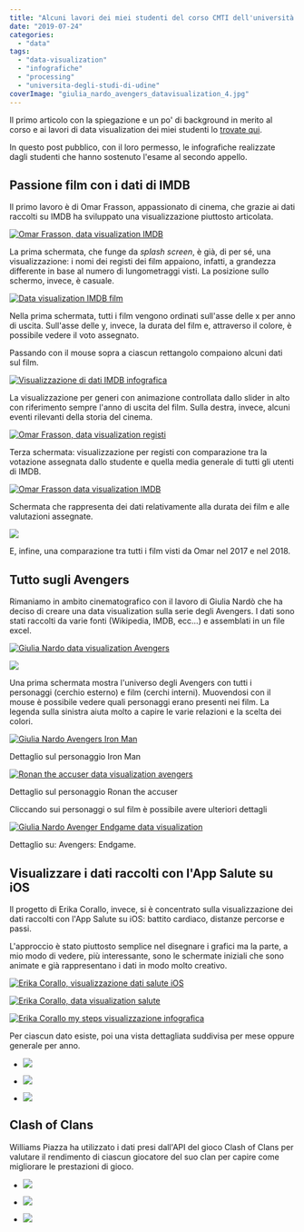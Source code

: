 ```yaml
---
title: "Alcuni lavori dei miei studenti del corso CMTI dell'università di Udine #2"
date: "2019-07-24"
categories: 
  - "data"
tags: 
  - "data-visualization"
  - "infografiche"
  - "processing"
  - "universita-degli-studi-di-udine"
coverImage: "giulia_nardo_avengers_datavisualization_4.jpg"
---
```


Il primo articolo con la spiegazione e un po' di background in merito al corso e ai lavori di data visualization dei miei studenti lo [trovate qui](https://blog.federicopepe.com/2019/06/universita-cmti-2018-2019/).

In questo post pubblico, con il loro permesso, le infografiche realizzate dagli studenti che hanno sostenuto l'esame al secondo appello.

## Passione film con i dati di IMDB

Il primo lavoro è di Omar Frasson, appassionato di cinema, che grazie ai dati raccolti su IMDB ha sviluppato una visualizzazione piuttosto articolata.

[![Omar Frasson, data visualization IMDB](images/omar_frasson_imdb_dataviz_2-1024x746.jpg)](https://blog.federicopepe.com/wp-content/uploads/2019/07/omar_frasson_imdb_dataviz_2.jpg)

La prima schermata, che funge da _splash screen_, è già, di per sé, una visualizzazione: i nomi dei registi dei film appaiono, infatti, a grandezza differente in base al numero di lungometraggi visti. La posizione sullo schermo, invece, è casuale.

[![Data visualization IMDB film](images/omar_frasson_imdb_dataviz-1024x746.jpg)](https://blog.federicopepe.com/wp-content/uploads/2019/07/omar_frasson_imdb_dataviz.jpg)

Nella prima schermata, tutti i film vengono ordinati sull'asse delle x per anno di uscita. Sull'asse delle y, invece, la durata del film e, attraverso il colore, è possibile vedere il voto assegnato.

Passando con il mouse sopra a ciascun rettangolo compaiono alcuni dati sul film.

[![Visualizzazione di dati IMDB infografica](images/omar_frasson_imdb_dataviz_7-1024x746.jpg)](https://blog.federicopepe.com/wp-content/uploads/2019/07/omar_frasson_imdb_dataviz_7.jpg)

La visualizzazione per generi con animazione controllata dallo slider in alto con riferimento sempre l'anno di uscita del film. Sulla destra, invece, alcuni eventi rilevanti della storia del cinema.

[![Omar Frasson, data visualization registi](images/omar_frasson_imdb_dataviz_5-1024x746.jpg)](https://blog.federicopepe.com/wp-content/uploads/2019/07/omar_frasson_imdb_dataviz_5.jpg)

Terza schermata: visualizzazione per registi con comparazione tra la votazione assegnata dallo studente e quella media generale di tutti gli utenti di IMDB.

[![Omar Frasson data visualization IMDB](images/omar_frasson_imdb_dataviz_4-1024x746.jpg)](https://blog.federicopepe.com/wp-content/uploads/2019/07/omar_frasson_imdb_dataviz_4.jpg)

Schermata che rappresenta dei dati relativamente alla durata dei film e alle valutazioni assegnate.

[![](images/omar_frasson_imdb_dataviz_3-1024x746.jpg)](https://blog.federicopepe.com/wp-content/uploads/2019/07/omar_frasson_imdb_dataviz_3.jpg)

E, infine, una comparazione tra tutti i film visti da Omar nel 2017 e nel 2018.

## Tutto sugli Avengers

Rimaniamo in ambito cinematografico con il lavoro di Giulia Nardò che ha deciso di creare una data visualization sulla serie degli Avengers. I dati sono stati raccolti da varie fonti (Wikipedia, IMDB, ecc...) e assemblati in un file excel.

[![Giulia Nardo data visualization Avengers](images/giulia_nardo_avengers_datavisualization_5-1024x611.jpg)](https://blog.federicopepe.com/wp-content/uploads/2019/07/giulia_nardo_avengers_datavisualization_5.jpg)

[![](images/giulia_nardo_avengers_datavisualization_4-1024x611.jpg)](https://blog.federicopepe.com/wp-content/uploads/2019/07/giulia_nardo_avengers_datavisualization_4.jpg)

Una prima schermata mostra l'universo degli Avengers con tutti i personaggi (cerchio esterno) e film (cerchi interni). Muovendosi con il mouse è possibile vedere quali personaggi erano presenti nei film. La legenda sulla sinistra aiuta molto a capire le varie relazioni e la scelta dei colori.

[![Giulia Nardo Avengers Iron Man](images/giulia_nardo_avengers_datavisualization-1024x611.jpg)](https://blog.federicopepe.com/wp-content/uploads/2019/07/giulia_nardo_avengers_datavisualization.jpg)

Dettaglio sul personaggio Iron Man

[![Ronan the accuser data visualization avengers](images/giulia_nardo_avengers_datavisualization_3-1024x611.jpg)](https://blog.federicopepe.com/wp-content/uploads/2019/07/giulia_nardo_avengers_datavisualization_3.jpg)

Dettaglio sul personaggio Ronan the accuser

Cliccando sui personaggi o sul film è possibile avere ulteriori dettagli

[![Giulia Nardo Avenger Endgame data visualization](images/giulia_nardo_avengers_datavisualization_6-1024x611.jpg)](https://blog.federicopepe.com/wp-content/uploads/2019/07/giulia_nardo_avengers_datavisualization_6.jpg)

Dettaglio su: Avengers: Endgame.

## Visualizzare i dati raccolti con l'App Salute su iOS

Il progetto di Erika Corallo, invece, si è concentrato sulla visualizzazione dei dati raccolti con l'App Salute su iOS: battito cardiaco, distanze percorse e passi.

L'approccio è stato piuttosto semplice nel disegnare i grafici ma la parte, a mio modo di vedere, più interessante, sono le schermate iniziali che sono animate e già rappresentano i dati in modo molto creativo.

[![Erika Corallo, visualizzazione dati salute iOS](images/erika_corallo_dataviz_2-1024x611.jpg)](https://blog.federicopepe.com/wp-content/uploads/2019/07/erika_corallo_dataviz_2.jpg)

[![Erika Corallo, data visualization salute ](images/erika_corallo_dataviz_4-1024x611.jpg)](https://blog.federicopepe.com/wp-content/uploads/2019/07/erika_corallo_dataviz_4.jpg)

[![Erika Corallo my steps visualizzazione infografica](images/erika_corallo_dataviz_6-1024x611.jpg)](https://blog.federicopepe.com/wp-content/uploads/2019/07/erika_corallo_dataviz_6.jpg)

Per ciascun dato esiste, poi una vista dettagliata suddivisa per mese oppure generale per anno.

- [![](https://i2.wp.com/blog.federicopepe.com/wp-content/uploads/2019/07/erika_corallo_dataviz_3.jpg?fit=474%2C283&ssl=1)](https://i2.wp.com/blog.federicopepe.com/wp-content/uploads/2019/07/erika_corallo_dataviz_3.jpg?fit=474%2C283&ssl=1)
    
- [![](https://i1.wp.com/blog.federicopepe.com/wp-content/uploads/2019/07/erika_corallo_dataviz_5.jpg?fit=474%2C283&ssl=1)](https://i1.wp.com/blog.federicopepe.com/wp-content/uploads/2019/07/erika_corallo_dataviz_5.jpg?fit=474%2C283&ssl=1)
    
- [![](https://i1.wp.com/blog.federicopepe.com/wp-content/uploads/2019/07/erika_corallo_dataviz.jpg?fit=474%2C283&ssl=1)](https://i1.wp.com/blog.federicopepe.com/wp-content/uploads/2019/07/erika_corallo_dataviz.jpg?fit=474%2C283&ssl=1)
    

## Clash of Clans

Williams Piazza ha utilizzato i dati presi dall'API del gioco Clash of Clans per valutare il rendimento di ciascun giocatore del suo clan per capire come migliorare le prestazioni di gioco.

- [![](https://i2.wp.com/blog.federicopepe.com/wp-content/uploads/2019/07/1.png?fit=474%2C281&ssl=1)](https://i2.wp.com/blog.federicopepe.com/wp-content/uploads/2019/07/1.png?fit=474%2C281&ssl=1)
    
- [![](https://i1.wp.com/blog.federicopepe.com/wp-content/uploads/2019/07/2.png?fit=474%2C281&ssl=1)](https://i1.wp.com/blog.federicopepe.com/wp-content/uploads/2019/07/2.png?fit=474%2C281&ssl=1)
    
- [![](https://i0.wp.com/blog.federicopepe.com/wp-content/uploads/2019/07/3.png?fit=474%2C281&ssl=1)](https://i0.wp.com/blog.federicopepe.com/wp-content/uploads/2019/07/3.png?fit=474%2C281&ssl=1)
